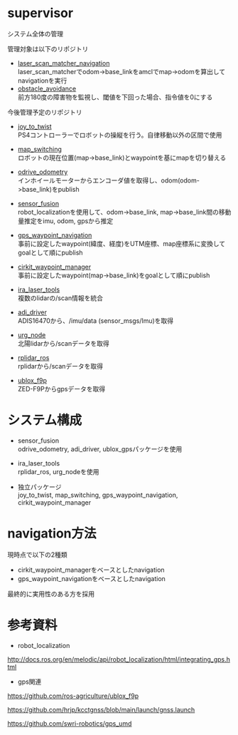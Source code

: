 # supervisor
システム全体の管理

管理対象は以下のリポジトリ

- [laser_scan_matcher_navigation](https://github.com/TSUKUBA-CHALLENGE/laser_scan_matcher_navigation)  
laser_scan_matcherでodom->base_linkをamclでmap->odomを算出してnavigationを実行
- [obstacle_avoidance](https://github.com/TSUKUBA-CHALLENGE/obstacle_avoidance)  
前方180度の障害物を監視し、閾値を下回った場合、指令値を0にする

今後管理予定のリポジトリ

- [joy_to_twist](https://github.com/TSUKUBA-CHALLENGE/joy_to_twist)  
PS4コントローラーでロボットの操縦を行う。自律移動以外の区間で使用

- [map_switching](https://github.com/TSUKUBA-CHALLENGE/map_switching)  
ロボットの現在位置(map->base_link)とwaypointを基にmapを切り替える

- [odrive_odometry](https://github.com/TSUKUBA-CHALLENGE/odrive_odometry)  
インホイールモーターからエンコーダ値を取得し、odom(odom->base_link)をpublish

- [sensor_fusion](https://github.com/TSUKUBA-CHALLENGE/sensor_fusion)  
robot_localizationを使用して、odom->base_link, map->base_link間の移動量推定をimu, odom, gpsから推定

- [gps_waypoint_navigation](https://github.com/TSUKUBA-CHALLENGE/gps_waypoint_navigation)  
事前に設定したwaypoint(緯度、経度)をUTM座標、map座標系に変換してgoalとして順にpublish

- [cirkit_waypoint_manager](https://github.com/TSUKUBA-CHALLENGE/cirkit_waypoint_manager)  
事前に設定したwaypoint(map->base_link)をgoalとして順にpublish

- [ira_laser_tools](https://github.com/TSUKUBA-CHALLENGE/ira_laser_tools)  
複数のlidarの/scan情報を統合

- [adi_driver](https://github.com/TSUKUBA-CHALLENGE/adi_driver)  
ADIS16470から、/imu/data (sensor_msgs/Imu)を取得

- [urg_node](https://github.com/TSUKUBA-CHALLENGE/urg_node)  
北陽lidarから/scanデータを取得

- [rplidar_ros](https://github.com/TSUKUBA-CHALLENGE/rplidar_ros)  
rplidarから/scanデータを取得

- [ublox_f9p](https://github.com/TSUKUBA-CHALLENGE/ublox_f9p)  
ZED-F9Pからgpsデータを取得

# システム構成

- sensor_fusion  
odrive_odometry, adi_driver, ublox_gpsパッケージを使用

- ira_laser_tools  
rplidar_ros, urg_nodeを使用

- 独立パッケージ  
joy_to_twist, map_switching, gps_waypoint_navigation, cirkit_waypoint_manager

# navigation方法
現時点で以下の2種類

- cirkit_waypoint_managerをベースとしたnavigation
- gps_waypoint_navigationをベースとしたnavigation

最終的に実用性のある方を採用

# 参考資料

- robot_localization

http://docs.ros.org/en/melodic/api/robot_localization/html/integrating_gps.html

- gps関連

https://github.com/ros-agriculture/ublox_f9p

https://github.com/hrjp/kcctgnss/blob/main/launch/gnss.launch

https://github.com/swri-robotics/gps_umd
